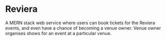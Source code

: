 # Reviera

A MERN stack web service where users can book tickets for the Reviera events, and even have a chance of becoming a venue owner. Venue owner organises shows for an event at a particular venue.
 
